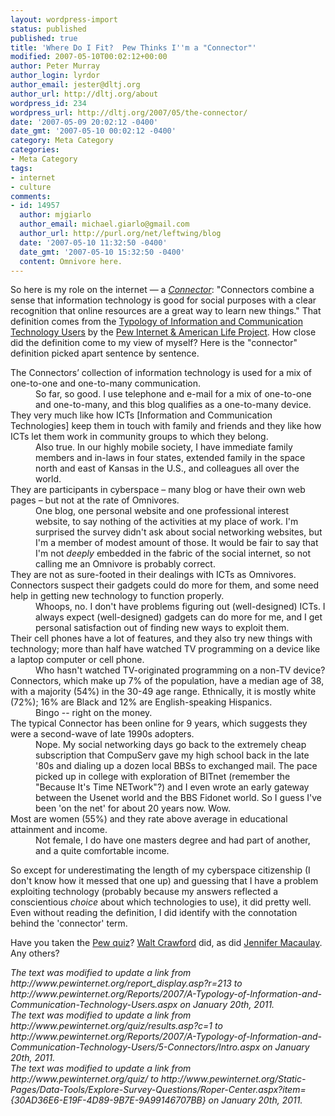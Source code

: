 ```yaml
---
layout: wordpress-import
status: published
published: true
title: 'Where Do I Fit?  Pew Thinks I''m a "Connector"'
modified: 2007-05-10T00:02:12+00:00
author: Peter Murray
author_login: lyrdor
author_email: jester@dltj.org
author_url: http://dltj.org/about
wordpress_id: 234
wordpress_url: http://dltj.org/2007/05/the-connector/
date: '2007-05-09 20:02:12 -0400'
date_gmt: '2007-05-10 00:02:12 -0400'
category: Meta Category
categories:
- Meta Category
tags:
- internet
- culture
comments:
- id: 14957
  author: mjgiarlo
  author_email: michael.giarlo@gmail.com
  author_url: http://purl.org/net/leftwing/blog
  date: '2007-05-10 11:32:50 -0400'
  date_gmt: '2007-05-10 15:32:50 -0400'
  content: Omnivore here.
---
```

<p>So here is my role on the internet &mdash; a <em><a href="http://www.pewinternet.org/Reports/2007/A-Typology-of-Information-and-Communication-Technology-Users/5-Connectors/Intro.aspx" title="Connector&#039; definition at the Pew Internet &amp; American Life Project">Connector</a></em>:  "Connectors combine a sense that information technology is good for social purposes with a clear recognition that online resources are a great way to learn new things."  That definition comes from the <a href="http://www.pewinternet.org/Reports/2007/A-Typology-of-Information-and-Communication-Technology-Users.aspx" title="Pew Internet ICT Typology report">Typology of Information and Communication Technology Users</a> by the <a href="http://www.pewinternet.org/" title="Pew Internet &amp; American Life Project homepage">Pew Internet &amp; American Life Project</a>.  How close did the definition come to my view of myself?  Here is the "connector" definition picked apart sentence by sentence.</p>
<dl>
<dt>The Connectors&rsquo; collection of information technology is used for a mix of one-to-one and one-to-many communication.</dt>
<dd>So far, so good.  I use telephone and e-mail for a mix of one-to-one and one-to-many, and this blog qualifies as a one-to-many device.</dd>
<dt>They very much like how ICTs [Information and Communication Technologies] keep them in touch with family and friends and they like how ICTs let them work in community groups to which they belong. </dt>
<dd>Also true.  In our highly mobile society, I have immediate family members and in-laws in four states, extended family in the space north and east of Kansas in the U.S., and colleagues all over the world.</dd>
<dt>They are participants in cyberspace &ndash; many blog or have their own web pages &ndash; but not at the rate of Omnivores. </dt>
<dd>One blog, one personal website and one professional interest website, to say nothing of the activities at my place of work.  I'm surprised the survey didn't ask about social networking websites, but I'm a member of modest amount of those.  It would be fair to say that I'm not <em>deeply</em> embedded in the fabric of the social internet, so not calling me an Omnivore is probably correct.</dd>
<dt>They are not as sure-footed in their dealings with ICTs as Omnivores. Connectors suspect their gadgets could do more for them, and some need help in getting new technology to function properly.</dt>
<dd>Whoops, no.  I don't have problems figuring out (well-designed) ICTs.  I always expect (well-designed) gadgets can do more for me, and I get personal satisfaction out of finding new ways to exploit them.</dd>
<dt>Their cell phones have a lot of features, and they also try new things with technology; more than half have watched TV programming on a device like a laptop computer or cell phone.</dt>
<dd>Who hasn't watched TV-originated programming on a non-TV device?</dd>
<dt>Connectors, which make up 7% of the population, have a median age of 38, with a majority (54%) in the 30-49 age range. Ethnically, it is mostly white (72%); 16% are Black and 12% are English-speaking Hispanics.</dt>
<dd>Bingo -- right on the money.</dd>
<dt>The typical Connector has been online for 9 years, which suggests they were a second-wave of late 1990s adopters.</dt>
<dd>Nope.  My social networking days go back to the extremely cheap subscription that CompuServ gave my high school back in the late '80s and dialing up a dozen local BBSs to exchanged mail.  The pace picked up in college with exploration of BITnet (remember the "Because It's Time NETwork"?) and I even wrote an early gateway between the Usenet world and the BBS Fidonet world.  So I guess I've been 'on the net' for about 20 years now.  Wow.</dd>
<dt>Most are women (55%) and they rate above average in educational attainment and income.</dt>
<dd>Not female, I do have one masters degree and had part of another, and a quite comfortable income.</dd>
</dl>
<p>So except for underestimating the length of my cyberspace citizenship (I don't know how it messed that one up) and guessing that I have a problem exploiting technology (probably because my answers reflected a conscientious <em>choice</em> about which technologies to use), it did pretty well.  Even without reading the definition, I did identify with the connotation behind the 'connector' term.</p>
<p>Have you taken the <a href="http://www.pewinternet.org/Static-Pages/Data-Tools/Explore-Survey-Questions/Roper-Center.aspx?item={30AD36E6-E19F-4D89-9B7E-9A99146707BB}" title="http://www.pewinternet.org/quiz/">Pew quiz</a>?  <a href="http://walt.lishost.org/?p=544" title="Walt at Random  &amp;raquo; Blog Archive   &amp;raquo; Lackluster veteran: Bias, much?">Walt Crawford</a> did, as did <a href="http://scruffynerf.wordpress.com/2007/05/08/im-feeling-omnivorous/" title="I&#039;m Feeling Omnivorous! &amp;laquo; Life as I Know It">Jennifer Macaulay</a>.  Any others?
<p style="padding:0;margin:0;font-style:italic;">The text was modified to update a link from http://www.pewinternet.org/report_display.asp?r=213 to http://www.pewinternet.org/Reports/2007/A-Typology-of-Information-and-Communication-Technology-Users.aspx on January 20th, 2011.</p>
<p style="padding:0;margin:0;font-style:italic;">The text was modified to update a link from http://www.pewinternet.org/quiz/results.asp?c=1 to http://www.pewinternet.org/Reports/2007/A-Typology-of-Information-and-Communication-Technology-Users/5-Connectors/Intro.aspx on January 20th, 2011.</p>
<p style="padding:0;margin:0;font-style:italic;">The text was modified to update a link from http://www.pewinternet.org/quiz/ to http://www.pewinternet.org/Static-Pages/Data-Tools/Explore-Survey-Questions/Roper-Center.aspx?item={30AD36E6-E19F-4D89-9B7E-9A99146707BB} on January 20th, 2011.</p>
